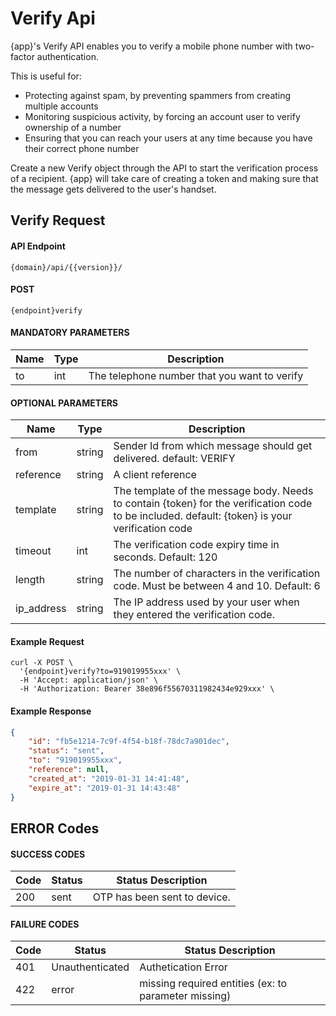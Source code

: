 # Verify Api

{app}'s Verify API enables you to verify a mobile phone number with two-factor authentication.

This is useful for:
   - Protecting against spam, by preventing spammers from creating multiple accounts
   - Monitoring suspicious activity, by forcing an account user to verify ownership of a number
   - Ensuring that you can reach your users at any time because you have their correct phone number

Create a new Verify object through the API to start the verification process of a recipient. {app} will take care of creating a token and making sure that the message gets delivered to the user's handset.

## Verify Request

#### API Endpoint

```
{domain}/api/{{version}}/
```

#### POST
```
{endpoint}verify
```

#### MANDATORY PARAMETERS

| Name     | Type | Description |
|----------|------|----------|
| to | int | The telephone number that you want to verify|

####  OPTIONAL PARAMETERS

| Name     | Type | Description |
|----------|------|------------|
| from | string | Sender Id from which message should get delivered. default: VERIFY|
| reference | string | A client reference|
| template | string | The template of the message body. Needs to contain {token} for the verification code to be included. default: {token} is your verification code|
| timeout | int | The verification code expiry time in seconds. Default: 120|
| length | string | The number of characters in the verification code. Must be between 4 and 10. Default: 6|
| ip_address | string | The IP address used by your user when they entered the verification code. |

#### Example Request

```curl
curl -X POST \
  '{endpoint}verify?to=919019955xxx' \
  -H 'Accept: application/json' \
  -H 'Authorization: Bearer 38e896f55670311982434e929xxx' \
```

#### Example Response

```json
{
    "id": "fb5e1214-7c9f-4f54-b18f-78dc7a901dec",
    "status": "sent",
    "to": "919019955xxx",
    "reference": null,
    "created_at": "2019-01-31 14:41:48",
    "expire_at": "2019-01-31 14:43:48"
}
```


## ERROR Codes

####  SUCCESS CODES

|Code|Status|Status Description|
|--- |--- |--- |
|200 | sent | OTP has been sent to device. |


####  FAILURE CODES

|Code|Status|Status Description|
|--- |--- |--- |
|401 | Unauthenticated | Authetication Error |
|422 | error | missing required entities (ex: to parameter missing) |